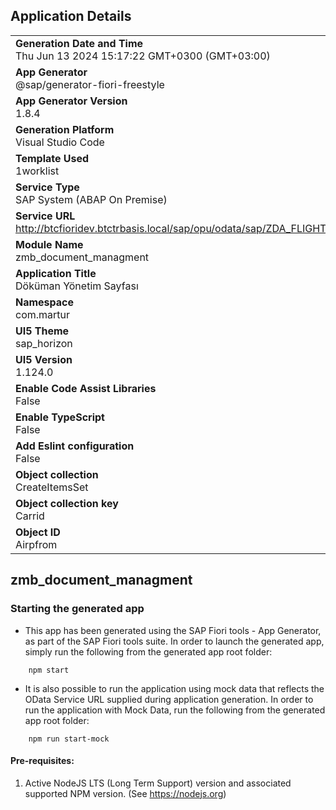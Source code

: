 ## Application Details
|               |
| ------------- |
|**Generation Date and Time**<br>Thu Jun 13 2024 15:17:22 GMT+0300 (GMT+03:00)|
|**App Generator**<br>@sap/generator-fiori-freestyle|
|**App Generator Version**<br>1.8.4|
|**Generation Platform**<br>Visual Studio Code|
|**Template Used**<br>1worklist|
|**Service Type**<br>SAP System (ABAP On Premise)|
|**Service URL**<br>http://btcfioridev.btctrbasis.local/sap/opu/odata/sap/ZDA_FLIGHT_DEMO_SRV
|**Module Name**<br>zmb_document_managment|
|**Application Title**<br>Döküman Yönetim Sayfası|
|**Namespace**<br>com.martur|
|**UI5 Theme**<br>sap_horizon|
|**UI5 Version**<br>1.124.0|
|**Enable Code Assist Libraries**<br>False|
|**Enable TypeScript**<br>False|
|**Add Eslint configuration**<br>False|
|**Object collection**<br>CreateItemsSet|
|**Object collection key**<br>Carrid|
|**Object ID**<br>Airpfrom|

## zmb_document_managment



### Starting the generated app

-   This app has been generated using the SAP Fiori tools - App Generator, as part of the SAP Fiori tools suite.  In order to launch the generated app, simply run the following from the generated app root folder:

```
    npm start
```

- It is also possible to run the application using mock data that reflects the OData Service URL supplied during application generation.  In order to run the application with Mock Data, run the following from the generated app root folder:

```
    npm run start-mock
```

#### Pre-requisites:

1. Active NodeJS LTS (Long Term Support) version and associated supported NPM version.  (See https://nodejs.org)


